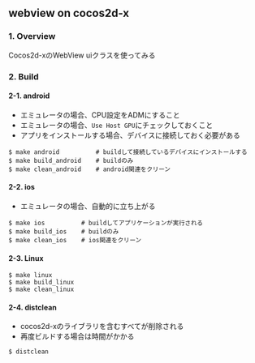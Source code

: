 ## webview on cocos2d-x

### 1. Overview

Cocos2d-xのWebView uiクラスを使ってみる

### 2. Build

#### 2-1. android

 - エミュレータの場合、CPU設定をADMにすること
 - エミュレータの場合、`Use Host GPU`にチェックしておくこと
 - アプリをインストールする場合、デバイスに接続しておく必要がある

```
$ make android          # buildして接続しているデバイスにインストールする
$ make build_android    # buildのみ
$ make clean_android    # android関連をクリーン
```

#### 2-2. ios

- エミュレータの場合、自動的に立ち上がる

```
$ make ios          # buildしてアプリケーションが実行される
$ make build_ios    # buildのみ
$ make clean_ios    # ios関連をクリーン
```

#### 2-3. Linux


```
$ make linux
$ make build_linux
$ make clean_linux
```

#### 2-4. distclean

- cocos2d-xのライブラリを含むすべてが削除される
- 再度ビルドする場合は時間がかかる

```
$ distclean
```
